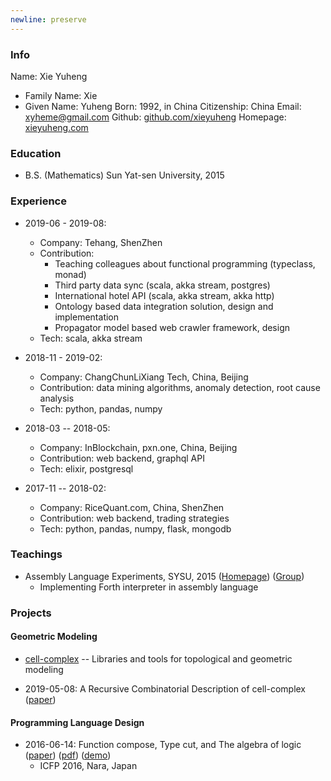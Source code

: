 ```yaml
---
newline: preserve
---
```


### Info

Name: Xie Yuheng
- Family Name: Xie
- Given Name: Yuheng
Born: 1992, in China
Citizenship: China
Email: xyheme@gmail.com
Github: [github.com/xieyuheng](https://github.com/xieyuheng)
Homepage: [xieyuheng.com](https://xieyuheng.com)

### Education

- B.S. (Mathematics) Sun Yat-sen University, 2015

### Experience

- 2019-06 - 2019-08:
  - Company: Tehang, ShenZhen
  - Contribution:
    - Teaching colleagues about functional programming (typeclass, monad)
    - Third party data sync (scala, akka stream, postgres)
    - International hotel API (scala, akka stream, akka http)
    - Ontology based data integration solution, design and implementation
    - Propagator model based web crawler framework, design
  - Tech: scala, akka stream

- 2018-11 - 2019-02:
  - Company: ChangChunLiXiang Tech, China, Beijing
  - Contribution: data mining algorithms, anomaly detection, root cause analysis
  - Tech: python, pandas, numpy

- 2018-03 -- 2018-05:
  - Company: InBlockchain, pxn.one, China, Beijing
  - Contribution: web backend, graphql API
  - Tech: elixir, postgresql

- 2017-11 -- 2018-02:
  - Company: RiceQuant.com, China, ShenZhen
  - Contribution: web backend, trading strategies
  - Tech: python, pandas, numpy, flask, mongodb

### Teachings

- Assembly Language Experiments, SYSU, 2015
  ([Homepage](http://the-little-language-designer.github.io/cicada-nymph/course/contents.html))
  ([Group](https://github.com/the-little-language-designer))
  - Implementing Forth interpreter in assembly language

### Projects

#### Geometric Modeling

- [cell-complex](https://github.com/xieyuheng/cell-complex) -- Libraries and tools for topological and geometric modeling

- 2019-05-08: A Recursive Combinatorial Description of cell-complex
  ([paper](http://inner-universe.surge.sh/paper/a-recursive-combinatorial-description-of-cell-complex))

#### Programming Language Design

- 2016-06-14: Function compose, Type cut, and The algebra of logic
  ([paper](https://xieyuheng.github.io/writing/function-compose-type-cut.html))
  ([pdf](http://xieyuheng.github.io/paper/function-compose-type-cut.pdf))
  ([demo](https://xieyuheng.github.io/writing/function-compose-type-cut--demo))
  - ICFP 2016, Nara, Japan
